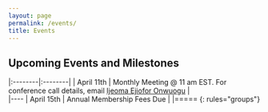 ```yaml
---
layout: page
permalink: /events/
title: Events
---
```


## Upcoming Events and Milestones
|:--------|:--------|
| April 11th | Monthly Meeting @ 11 am EST. For conference call details, email [Ijeoma Ejiofor Onwuogu](mailto:ijeoma.ejiofor@fggconitsha.com) |  
|----
| April 15th | Annual Membership Fees Due | 
|=====
{: rules="groups"}


